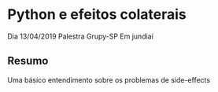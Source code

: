 # Python e efeitos colaterais

Dia 13/04/2019
Palestra Grupy-SP Em jundiaí

## Resumo
Uma básico entendimento sobre os problemas de side-effects

